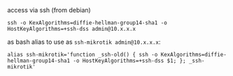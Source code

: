 access via ssh (from debian)

    ssh -o KexAlgorithms=diffie-hellman-group14-sha1 -o HostKeyAlgorithms=+ssh-dss admin@10.x.x.x

as bash alias to use as `ssh-mikrotik admin@10.x.x.x`:

    alias ssh-mikrotik='function _ssh-old() { ssh -o KexAlgorithms=diffie-hellman-group14-sha1 -o HostKeyAlgorithms=+ssh-dss $1; }; _ssh-mikrotik'

